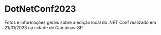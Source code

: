 # DotNetConf2023
Fotos e informações gerais sobre a edição local do .NET Conf realizado em 21/01/2023 na cidade de Campinas-SP.
